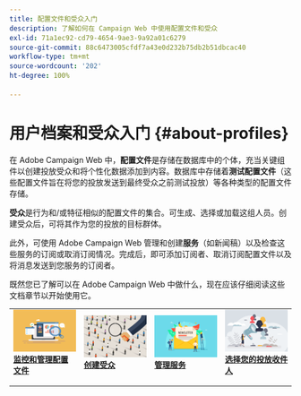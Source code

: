 ```yaml
---
title: 配置文件和受众入门
description: 了解如何在 Campaign Web 中使用配置文件和受众
exl-id: 71a1ec92-cd79-4654-9ae3-9a92a01c6279
source-git-commit: 88c6473005cfdf7a43e0d232b75db2b51dbcac40
workflow-type: tm+mt
source-wordcount: '202'
ht-degree: 100%

---
```


# 用户档案和受众入门 {#about-profiles}

在 Adobe Campaign Web 中，**配置文件**&#x200B;是存储在数据库中的个体，充当关键组件以创建投放受众和将个性化数据添加到内容。数据库中存储着&#x200B;**测试配置文件**（这些配置文件旨在将您的投放发送到最终受众之前测试投放）等各种类型的配置文件存储。

**受众**&#x200B;是行为和/或特征相似的配置文件的集合。可生成、选择或加载这组人员。创建受众后，可将其作为您的投放的目标群体。

此外，可使用 Adobe Campaign Web 管理和创建&#x200B;**服务**（如新闻稿）以及检查这些服务的订阅或取消订阅情况。完成后，即可添加订阅者、取消订阅配置文件以及将消息发送到您服务的订阅者。

既然您已了解可以在 Adobe Campaign Web 中做什么，现在应该仔细阅读这些文档章节以开始使用它。

<table style="table-layout:fixed"><tr style="border: 0;">
<td>
<a href="about-recipients.md">
<img src="../assets/do-not-localize/profiles-audiences-profile.png">
</a>
<div>
<a href="about-recipients.md"><strong>监控和管理配置文件</strong></a>
</div>
<p>
</td>
<td>
<a href="create-audience.md">
<img alt="潜在客户" src="../assets/do-not-localize/profiles-audiences-audience.png">
</a>
<div><a href="create-audience.md"><strong>创建受众</strong>
</div>
<p>
</td>
<td>
<a href="manage-services.md">
<img alt="不常见" src="../assets/do-not-localize/profiles-audiences-service.png">
</a>
<div>
<a href="manage-services.md"><strong>管理服务</strong></a>
</div>
<p></td>
<td>
<a href="add-audience.md">
<img alt="不常见" src="../assets/do-not-localize/profiles-audiences-deliveries.png">
</a>
<div>
<a href="add-audience.md"><strong>选择您的投放收件人</strong></a>
</div>
<p></td>
</tr></table>
